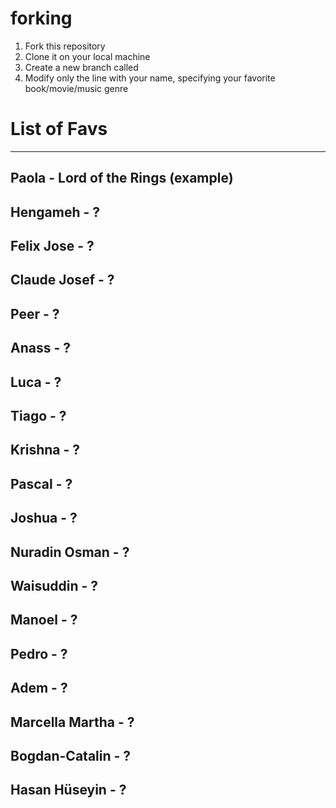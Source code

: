 # forking

1. Fork this repository
2. Clone it on your local machine
3. Create a new branch called <yourname><lastname>
4. Modify only the line with your name, specifying your favorite book/movie/music genre

# List of Favs

-----------
Paola - Lord of the Rings (example) 
-----------
Hengameh - ?
-----------
Felix Jose - ?
-----------
Claude Josef - ?
-----------
Peer - ?
-----------
Anass - ?
-----------
Luca - ?
-----------
Tiago - ?
-----------
Krishna - ?
-----------
Pascal - ?
-----------
Joshua - ?
-----------
Nuradin Osman - ?
-----------
Waisuddin - ?
-----------
Manoel - ?
-----------
Pedro - ?
-----------
Adem - ?
-----------
Marcella Martha - ?
-----------
Bogdan-Catalin - ?
-----------
Hasan Hüseyin - ?
-----------
